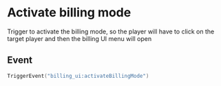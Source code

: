 # Activate billing mode

Trigger to activate the billing mode, so the player will have to click on the target player and then the billing UI menu will open

## Event
``` lua
TriggerEvent("billing_ui:activateBillingMode")
```
